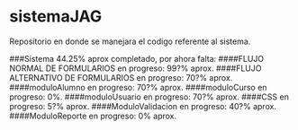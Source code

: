 sistemaJAG
==========
Repositorio en donde se manejara el codigo referente al sistema.

###Sistema 44.25% aprox completado, por ahora falta:
####FLUJO NORMAL DE FORMULARIOS
en progreso: 99?% aprox.
####FLUJO ALTERNATIVO DE FORMULARIOS
en progreso: 70?% aprox.
####moduloAlumno
en progreso: 70?% aprox.
####moduloCurso
en progreso: 0%.
####moduloUsuario
en progreso: 70?% aprox.
####CSS
en progreso: 5?% aprox.
####ModuloValidacion
en progreso: 40?% aprox.
####ModuloReporte
en progreso: 0% aprox.
